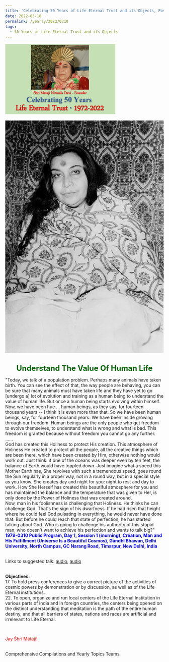 ```yaml
---
title: 'Celebrating 50 Years of Life Eternal Trust and its Objects, Post 9'
date: 2022-03-10
permalink: /yearly/2022/0310
tags:
  - 50 Years of Life Eternal Trust and its Objects
---
```


<div style="text-align: left"><img src="/images/Celebrating50YearsLET.png" width="350" /></div><br>

<div style="text-align: center"><img src="/images/image913.jpg" /></div>

<br>
<p style="color:DarkGreen; text-align:center">
<font size="+2"><b>Understand The Value Of Human Life</b><br></font>
</p>

<p>
"Today, we talk of a population problem. Perhaps many animals have taken birth. You can see the effect of that, the way people are behaving, you can be sure that many animals must have taken life and they have yet to go [undergo a] lot of evolution and training as a human being to understand the value of human life. But once a human being starts evolving within himself.<br>
Now, we have been hue ... human beings, as they say, for fourteen thousand years -- I think it is even more than that. So we have been human beings, say, for fourteen thousand years. We have been inside growing through our freedom. Human beings are the only people who get freedom to evolve themselves, to understand what is wrong and what is bad. This freedom is granted because without freedom you cannot go any further.<br>
......<br>
God has created this Holiness to protect His creation. This atmosphere of Holiness He created to protect all the people, all the creative things which are been there, which have been created by Him, otherwise nothing would work out. Just think: if one of the oceans was deeper even by ten feet, the balance of Earth would have toppled down. Just imagine what a speed this Mother Earth has, She revolves with such a tremendous speed, goes round the Sun regularly in a proper way, not in a round way, but in a special style as you know. She creates day and night for you: night to rest and day to work. How She Herself has created this beautiful atmosphere for you and has maintained the balance and the temperature that was given to Her, is only done by the Power of Holiness that was created around.<br>
Now, man in his foolishness is challenging that Holiness. He thinks he can challenge God. That's the sign of his dwarfness. If he had risen that height where he could feel God pulsating in everything, he would never have done that. But before he could reach that state of perfection, he has started talking about God. Who is going to challenge his authority of this stupid man, who doesn't want to achieve his perfection and wants to talk big?"<br>
<font color="blue"><b>1979-0310 Public Program, Day 1, Session 1 (morning), Creation, Man and His Fulfillment (Universe Is a Beautiful Cosmos), Gāndhī Bhawan, Delhi University, North Campus, GC Narang Road, Timarpur, New Delhi, India</b></font><br>
</p>

<br>
Links to suggested talk: <a href="https://soundcloud.com/sahaja-library/1979-0310-seminar-talk"> audio</a>, <a href="https://soundcloud.com/nirmala-vidya-portal/1979-0310-1"> audio</a><br>
<br>

<p>
<b>Objectives:</b><br>
17. To hold press conferences to give a correct picture of the activities of cosmic powers by demonstration or by discussion, as well as of the Life Eternal institutions.<br>
22. To open, organize and run local centers of the Life Eternal Institution in various parts of India and in foreign countries, the centers being opened on the distinct understanding that meditation is the path of the entire human destiny, and that all barriers of states, nations and races are artificial and irrelevant to Life Eternal.
</p>

<br>
<p style="color:red;">Jay Śhrī Mātājī!<br></p>

<br>
Comprehensive Compilations and Yearly Topics Teams